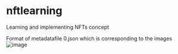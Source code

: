 # nftlearning
Learning and implementing NFTs concept

Format of metadatafile 0.json which is corresponding to the images
![image](https://user-images.githubusercontent.com/80150294/172043118-0ac8f9b8-f97b-44d5-8a61-8a9c1d77db89.png)
